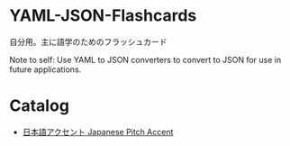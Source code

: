 # YAML-JSON-Flashcards
自分用。主に語学のためのフラッシュカード

Note to self: Use YAML to JSON converters to convert to JSON for use in future applications.

# Catalog

- [日本語アクセント Japanese Pitch Accent](ja-pitch-accent.yaml)
